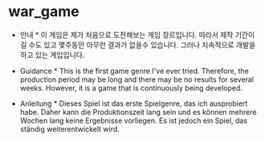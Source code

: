 # war_game

* 안내 * 이 게임은 제가 처음으로 도전해보는 게임 장르입니다. 따라서 제작 기간이 길 수도 있고 몇주동안 아무런 결과가 없을수 있습니다. 그러나 지속적으로 개발을 하고 있는 게입입니다.

* Guidance * This is the first game genre I've ever tried. Therefore, the production period may be long and there may be no results for several weeks. However, it is a game that is continuously being developed.

* Anleitung * Dieses Spiel ist das erste Spielgenre, das ich ausprobiert habe. Daher kann die Produktionszeit lang sein und es können mehrere Wochen lang keine Ergebnisse vorliegen. Es ist jedoch ein Spiel, das ständig weiterentwickelt wird.
